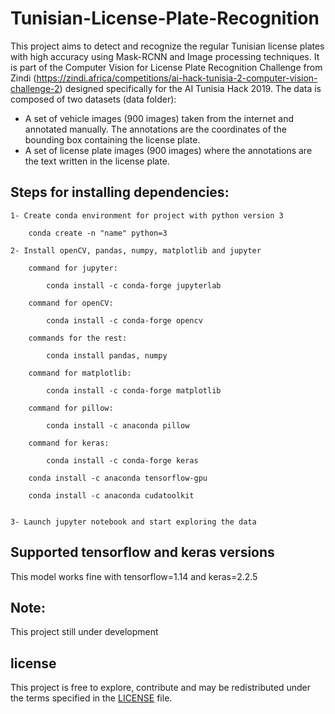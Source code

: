 # Tunisian-License-Plate-Recognition
This project aims to detect and recognize the regular Tunisian license plates with high accuracy using Mask-RCNN and Image processing techniques. It is part of the Computer Vision for License Plate Recognition Challenge from Zindi (https://zindi.africa/competitions/ai-hack-tunisia-2-computer-vision-challenge-2) designed specifically for the AI Tunisia Hack 2019. 
The data is composed of two datasets (data folder):

  - A set of vehicle images (900 images) taken from the internet and annotated manually. The annotations are the coordinates of the bounding box containing the license plate.
  - A set of license plate images (900 images) where the annotations are the text written in the license plate.
  

## Steps for installing dependencies:

	1- Create conda environment for project with python version 3
	
		conda create -n "name" python=3
		
	2- Install openCV, pandas, numpy, matplotlib and jupyter
	
		command for jupyter:

			conda install -c conda-forge jupyterlab

		command for openCV:

			conda install -c conda-forge opencv

		commands for the rest:

			conda install pandas, numpy

		command for matplotlib:

			conda install -c conda-forge matplotlib
			
		command for pillow:
		
			conda install -c anaconda pillow
			
		command for keras:
		
			conda install -c conda-forge keras
			
		conda install -c anaconda tensorflow-gpu
			
		conda install -c anaconda cudatoolkit


	3- Launch jupyter notebook and start exploring the data
	
## Supported tensorflow and keras versions
This model works fine with tensorflow=1.14 and keras=2.2.5

## Note:
This project still under development

## license
This project is free to explore, contribute and may be redistributed under the terms specified in the [LICENSE](LICENSE.txt) file.
